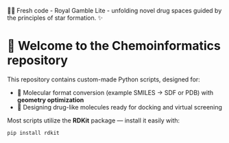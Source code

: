 🔭🐍 Fresh code - Royal Gamble Lite - unfolding novel drug spaces guided by the principles of star formation. ✨ 

# 🔬 Welcome to the Chemoinformatics repository 

This repository contains custom-made Python scripts, designed for:

- 🔄 Molecular format conversion (example SMILES →  SDF or PDB) with **geometry optimization**  
-  💊 Designing drug-like molecules ready for docking and virtual screening

Most scripts utilize the **RDKit** package — install it easily with:

```bash
pip install rdkit
